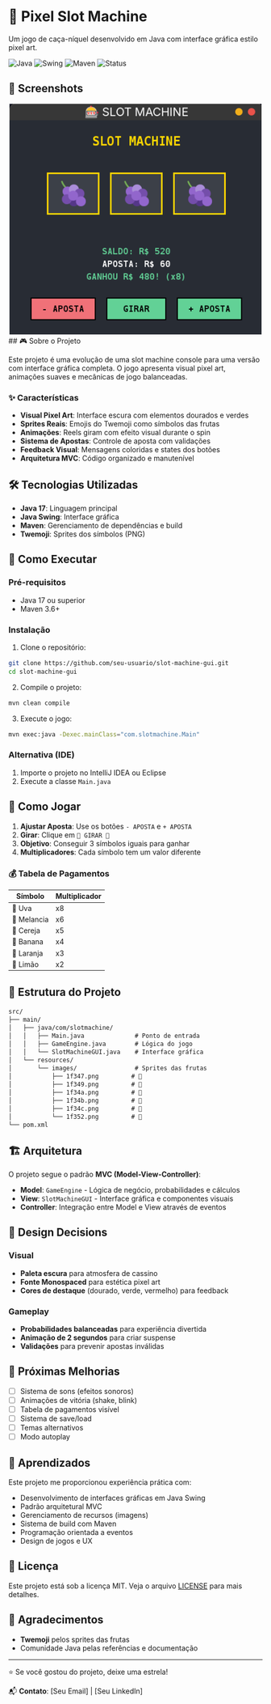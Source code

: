 # 🎰 Pixel Slot Machine

Um jogo de caça-níquel desenvolvido em Java com interface gráfica estilo pixel art.

![Java](https://img.shields.io/badge/Java-17-orange)
![Swing](https://img.shields.io/badge/GUI-Swing-blue)
![Maven](https://img.shields.io/badge/Build-Maven-red)
![Status](https://img.shields.io/badge/Status-Concluído-brightgreen)

## 📸 Screenshots

<div align="center">
<img src="docs/images/img.png" alt="Screenshot" width="500">
</div>
## 🎮 Sobre o Projeto

Este projeto é uma evolução de uma slot machine console para uma versão com interface gráfica completa. O jogo apresenta visual pixel art, animações suaves e mecânicas de jogo balanceadas.

### ✨ Características

- **Visual Pixel Art**: Interface escura com elementos dourados e verdes
- **Sprites Reais**: Emojis do Twemoji como símbolos das frutas
- **Animações**: Reels giram com efeito visual durante o spin
- **Sistema de Apostas**: Controle de aposta com validações
- **Feedback Visual**: Mensagens coloridas e states dos botões
- **Arquitetura MVC**: Código organizado e manutenível

## 🛠️ Tecnologias Utilizadas

- **Java 17**: Linguagem principal
- **Java Swing**: Interface gráfica
- **Maven**: Gerenciamento de dependências e build
- **Twemoji**: Sprites dos símbolos (PNG)

## 🚀 Como Executar

### Pré-requisitos
- Java 17 ou superior
- Maven 3.6+

### Instalação

1. Clone o repositório:
```bash
git clone https://github.com/seu-usuario/slot-machine-gui.git
cd slot-machine-gui
```

2. Compile o projeto:
```bash
mvn clean compile
```

3. Execute o jogo:
```bash
mvn exec:java -Dexec.mainClass="com.slotmachine.Main"
```

### Alternativa (IDE)
1. Importe o projeto no IntelliJ IDEA ou Eclipse
2. Execute a classe `Main.java`

## 🎯 Como Jogar

1. **Ajustar Aposta**: Use os botões `- APOSTA` e `+ APOSTA`
2. **Girar**: Clique em `🎰 GIRAR 🎰`
3. **Objetivo**: Conseguir 3 símbolos iguais para ganhar
4. **Multiplicadores**: Cada símbolo tem um valor diferente

### 💰 Tabela de Pagamentos

| Símbolo | Multiplicador |
|---------|---------------|
| 🍇 Uva | x8 |
| 🍉 Melancia | x6 |
| 🍒 Cereja | x5 |
| 🍌 Banana | x4 |
| 🍊 Laranja | x3 |
| 🍋 Limão | x2 |

## 📁 Estrutura do Projeto

```
src/
├── main/
│   ├── java/com/slotmachine/
│   │   ├── Main.java              # Ponto de entrada
│   │   ├── GameEngine.java        # Lógica do jogo
│   │   └── SlotMachineGUI.java    # Interface gráfica
│   └── resources/
│       └── images/                # Sprites das frutas
│           ├── 1f347.png         # 🍇
│           ├── 1f349.png         # 🍉
│           ├── 1f34a.png         # 🍊
│           ├── 1f34b.png         # 🍋
│           ├── 1f34c.png         # 🍌
│           └── 1f352.png         # 🍒
└── pom.xml
```

## 🏗️ Arquitetura

O projeto segue o padrão **MVC (Model-View-Controller)**:

- **Model**: `GameEngine` - Lógica de negócio, probabilidades e cálculos
- **View**: `SlotMachineGUI` - Interface gráfica e componentes visuais  
- **Controller**: Integração entre Model e View através de eventos

## 🎨 Design Decisions

### Visual
- **Paleta escura** para atmosfera de cassino
- **Fonte Monospaced** para estética pixel art
- **Cores de destaque** (dourado, verde, vermelho) para feedback

### Gameplay
- **Probabilidades balanceadas** para experiência divertida
- **Animação de 2 segundos** para criar suspense
- **Validações** para prevenir apostas inválidas

## 🚧 Próximas Melhorias

- [ ] Sistema de sons (efeitos sonoros)
- [ ] Animações de vitória (shake, blink)
- [ ] Tabela de pagamentos visível
- [ ] Sistema de save/load
- [ ] Temas alternativos
- [ ] Modo autoplay

## 📝 Aprendizados

Este projeto me proporcionou experiência prática com:
- Desenvolvimento de interfaces gráficas em Java Swing
- Padrão arquitetural MVC
- Gerenciamento de recursos (imagens)
- Sistema de build com Maven
- Programação orientada a eventos
- Design de jogos e UX

## 📄 Licença

Este projeto está sob a licença MIT. Veja o arquivo [LICENSE](LICENSE) para mais detalhes.

## 🙏 Agradecimentos

- **Twemoji** pelos sprites das frutas
- Comunidade Java pelas referências e documentação

---

⭐ Se você gostou do projeto, deixe uma estrela!

📬 **Contato**: [Seu Email] | [Seu LinkedIn]
